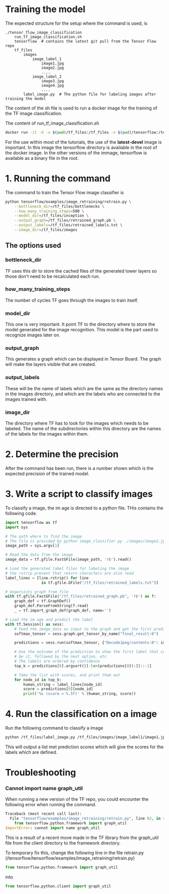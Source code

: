 Training the model
==================

The expected structure for the setup where the command is used, is

```
./tensor_flow_image_classification
    run_tf_image_classification.sh
    tensorflow  # contains the latest git pull from the Tensor Flow repo
    tf_files
        images
            image_label_1
                image1.jpg
                image2.jpg
                ....
            image_label_2
                image3.jpg
                image4.jpg
                ....
        label_image.py  # The python file for labeling images after training the model
```

The content of the sh file is used to run a docker image for the training
of the TF image classification.

The content of run_tf_image_classification.sh

```bash
docker run -it -d -v $(pwd)/tf_files:/tf_files -v $(pwd)/tensorflow:/tensorflow --name tensorflow gcr.io/tensorflow/tensorflow:latest-devel
```

For the use within most of the tutorials, the use of the **latest-devel** image is
important. In this image the tensorflow directory is available in the root of the
docker image. In the other versions of the immage, tensorflow is available as a
binary file in the root.

# 1. Running the command

The command to train the Tensor Flow image classifier is

```bash
python tensorflow/examples/image_retraining/retrain.py \
    --bottleneck_dir=/tf_files/bottlenecks \
    --how_many_training_steps=500 \
    --model_dir=/tf_files/inception \
    --output_graph=/tf_files/retrained_graph.pb \
    --output_labels=/tf_files/retrained_labels.txt \
    --image_dir=/tf_files/images
```

## The options used

### bottleneck_dir

TF uses this dir to store the cached files of the generated
lower layers so those don't need to be recalculated each run.

### how_many_training_steps

The number of cycles TF goes through the images to train itself.

### model_dir

This one is very important. It point TF to the directory where to
store the model generated for the image recognition. This model is
the part used to recognize images later on.

### output_graph

This generates a graph which can be displayed in Tensor Board. The
graph will make the layers visible that are created.

### output_labels

These will be the name of labels which are the same as the directory names
in the images directory, and which are the labels who are connected to
the images trained with.

### image_dir

The directory where TF has to look for the images which needs to be labeled.
The name of the subdirectories within this directory are the names of the
labels for the images within them.

# 2. Determine the precision

After the command has been run, there is a number shown which is the expected
precision of the trained model.

# 3. Write a script to classify images

To classify a image, the im age is directed to a python file. THis contains
the following code.

```python
import tensorflow as tf
import sys

# The path where to find the image
# The file is provided by python image_classifier.py ./images/image2.jpg
image_path = sys.argv[1]

# Read the data from the image
image_data = tf.gfile.FastGFile(image_path, 'rb').read()

# Load the generated label files for labeling the image
# the rstrip prevent that return characters are also read
label_lines = [line.rstrip() for line
                in tf.gfile.GFile("/tf_files/retrained_labels.txt")]

# Unpersists graph from file
with tf.gfile.FastGFile("/tf_files/retrained_graph.pb", 'rb') as f:
    graph_def = tf.GraphDef()
    graph_def.ParseFromString(f.read)
    _ = tf.import_graph_def(graph_def, name='')

# Load the im age and predict the label
with tf.Session() as sess:
    # Feed the image_data as input to the graph and get the first prediction
    softmax_tensor = sess.graph.get_tensor_by_name("final_result:0")

    predictions = sess.run(softmax_tensor, {"DecodeJpeg/contents:0": image_detail}

    # Use the outcome of the prediction to show the first label that could
    # be it, followed by the next option, etc
    # The labels are ordered by confidence
    top_k = predictions[0].argsort()[-len(predictions[0]):][::-1]

    # Take the list with scores, and print them out
    for node_id in top_k:
        human_string = label_lines[node_id]
        score = predictions[0][node_id]
        print('%s (score = %.5f)' % (human_string, score))
```

# 4. Run the classification on a image

Run the following command to classify a image

```bash
python /tf_files/label_image.py /tf_files/images/image_label1/image1.jpg
```

This will output a list met prediction scores which will give the scores for
the labels which are defined.

# Troubleshooting

### Cannot import name graph_util

When running a new version of the TF repo, you could encounter the following
error when running the command.

```python
Traceback (most recent call last):
  File "tensorflow/examples/image_retraining/retrain.py", line 82, in <module>
    from tensorflow.python.framework import graph_util
ImportError: cannot import name graph_util
```

This is a result of a recent move made in the TF library from the graph_util
file from the client directory to the framework directory.

To temporary fix this, change the following line in the file retrain.py
(/tensorflow/tensorflow/examples/image_retraining/retrain.py)

```python
from tensorflow.python.framework import graph_util
```

into

```python
from tensorflow.python.client import graph_util
```